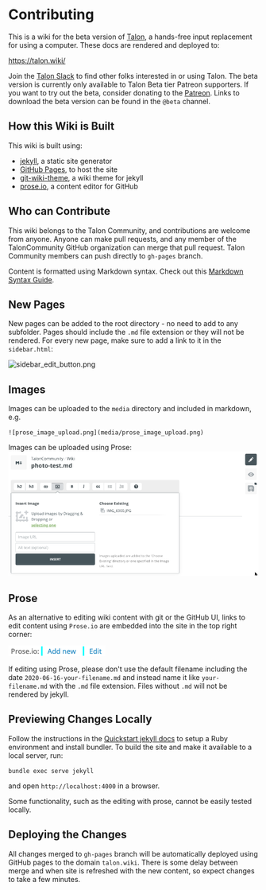 # Contributing
This is a wiki for the beta version of [Talon](https://talonvoice.com/), a hands-free input replacement for using a computer. These docs are rendered and deployed to:

https://talon.wiki/

Join the [Talon Slack](https://talonvoice.com/chat) to find other folks interested in or using Talon. The beta version is currently only available to Talon Beta tier Patreon supporters. If you want to try out the beta, consider donating to the [Patreon](https://www.patreon.com/lunixbochs). Links to download the beta version can be found in the `@beta` channel.

## How this Wiki is Built

This wiki is built using:
- [jekyll](https://jekyllrb.com/docs/), a static site generator
- [GitHub Pages](https://jekyllrb.com/docs/github-pages/), to host the site
- [git-wiki-theme](https://github.com/Drassil/git-wiki-theme), a wiki theme for jekyll
- [prose.io](https://github.com/prose/prose), a content editor for GitHub

## Who can Contribute
This wiki belongs to the Talon Community, and contributions are welcome from anyone. Anyone can make pull requests, and any member of the TalonCommunity GitHub organization can merge that pull request. Talon Community members can push directly to `gh-pages` branch.

Content is formatted using Markdown syntax. Check out this [Markdown Syntax Guide](https://guides.github.com/pdfs/markdown-cheatsheet-online.pdf).

## New Pages
New pages can be added to the root directory - no need to add to any subfolder. Pages should include the `.md` file extension or they will not be rendered. For every new page, make sure to add a link to it in the `sidebar.html`:

![sidebar_edit_button.png]({{site.baseurl}}/media/sidebar_edit_button.png)

## Images
Images can be uploaded to the `media` directory and included in markdown, e.g.

```
![prose_image_upload.png](media/prose_image_upload.png)
```

Images can be uploaded using Prose:
![prose_image_upload.png](media/prose_image_upload.png)

## Prose
As an alternative to editing wiki content with git or the GitHub UI, links to edit content using `Prose.io` are embedded into the site in the top right corner:

![screenshot of prose links](media/prose_links.png)

If editing using Prose, please don't use the default filename including the date `2020-06-16-your-filename.md` and instead name it like `your-filename.md` with the `.md` file extension. Files without `.md` will not be rendered by jekyll.

## Previewing Changes Locally
Follow the instructions in the [Quickstart jekyll docs](https://jekyllrb.com/docs/) to setup a Ruby environment and install bundler.  To build the site and make it available to a local server, run:

```
bundle exec serve jekyll
```

and open `http://localhost:4000` in a browser.

Some functionality, such as the editing with prose, cannot be easily tested locally.

## Deploying the Changes
All changes merged to `gh-pages` branch will be automatically deployed using GitHub pages to the domain `talon.wiki`. There is some delay between merge and when site is refreshed with the new content, so expect changes to take a few minutes.
